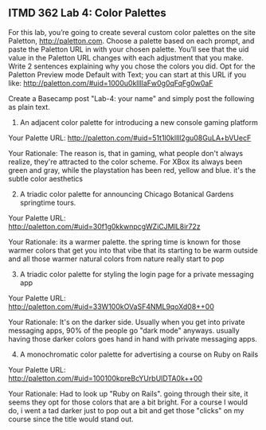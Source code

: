 ## ITMD 362 Lab 4: Color Palettes

For this lab, you’re going to create several custom color palettes on the site 
Paletton, http://paletton.com. Choose a palette based on each prompt, and paste 
the Paletton URL in with your chosen palette. You’ll see that the uid value in 
the Paletton URL changes with each adjustment that you make. Write 2 sentences 
explaining why you chose the colors you did. Opt for the Paletton Preview mode 
Default with Text; you can start at this URL if you like: 
http://paletton.com/#uid=1000u0kllllaFw0g0qFqFg0w0aF

Create a Basecamp post "Lab-4: your name" and simply post the following as plain text. 

1. An adjacent color palette for introducing a new console gaming platform

Your Palette URL: http://paletton.com/#uid=51t1l0kllll2gu08GuLA+bVUecF

Your Rationale: The reason is, that in gaming, what people don't always realize, they're attracted to the color scheme. For XBox its always been green and gray, while the playstation has been red, yellow and blue. it's the subtle color aesthetics 

2. A triadic color palette for announcing Chicago Botanical Gardens springtime tours.

Your Palette URL: http://paletton.com/#uid=30f1g0kkwnpcgWZiCJMlL8ir72z

Your Rationale: its a warmer palette. the spring time is known for those warmer colors that get you into that vibe that its starting to be warm outside and all those warmer natural colors from nature really start to pop

3. A triadic color palette for styling the login page for a private messaging app

Your Palette URL: http://paletton.com/#uid=33W100kOVaSF4NML9qoXd08++00

Your Rationale: It's on the darker side. Usually when you get into private messaging apps, 90% of the people go "dark mode" anyways. usually having those darker colors goes hand in hand with private messaging apps.

4. A monochromatic color palette for advertising a course on Ruby on Rails

Your Palette URL: http://paletton.com/#uid=100100kpreBcYUrbUIDTA0k++00

Your Rationale: Had to look up "Ruby on Rails". going through their site, it seems they opt for those colors that are a bit bright. For a course I would do, i went a tad darker just to pop out a bit and get those "clicks" on my course since the title would stand out.


